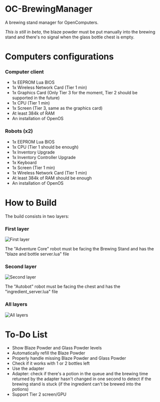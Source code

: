# OC-BrewingManager
A brewing stand manager for OpenComputers.

_This is still in beta_, the blaze powder must be put manually into the brewing stand and there's no signal when the glass bottle chest is empty.

# Computers configurations

### Computer client
- 1x EEPROM Lua BIOS
- 1x Wireless Network Card (Tier 1 min)
- 1x Graphics Card (Only Tier 3 for the moment, Tier 2 should be supported in the future)
- 1x CPU (Tier 1 min)
- 1x Screen (Tier 3, same as the graphics card)
- At least 384k of RAM
- An installation of OpenOS

### Robots (x2)
- 1x EEPROM Lua BIOS
- 1x CPU (Tier 1 should be enough)
- 1x Inventory Upgrade
- 1x Inventory Controller Upgrade
- 1x Keyboard
- 1x Screen (Tier 1 min)
- 1x Wireless Network Card (Tier 1 min)
- At least 384k of RAM should be enough
- An installation of OpenOS

# How to Build
The build consists in two layers:

### First layer
![First layer](https://preview.ibb.co/en6b38/first_layer.png)

The "Adventure Core" robot must be facing the Brewing Stand and has the "blaze and bottle server.lua" file

### Second layer
![Second layer](https://preview.ibb.co/g3ukwT/second_layer.png)

The "Autobot" robot must be facing the chest and has the "ingredient_server.lua" file

### All layers
![All layers](https://preview.ibb.co/iKhuqo/2018_05_21_15_24_35.png)

# To-Do List
- Show Blaze Powder and Glass Powder levels
- Automatically refill the Blaze Powder
- Properly handle missing Blaze Powder and Glass Powder
- Check if it works with 1 or 2 bottles left
- Use the adapter
- Adapter: check if there's a potion in the queue and the brewing time returned by the adapter hasn't changed in one second to detect if the brewing stand is stuck (if the ingredient can't be brewed into the potions)
- Support Tier 2 screen/GPU
